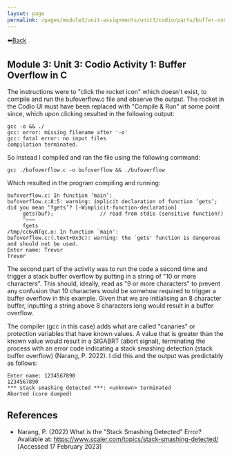 ```yaml
---
layout: page
permalink: /pages/module3/unit-assignments/unit3/codio/parts/buffer-overflow-in-c.html
---
```


⬅️[Back](/pages/module3/unit-assignments/unit3/codio/m3u3-codio.html)

## Module 3: Unit 3: Codio Activity 1: Buffer Overflow in C

The instructions were to "click the rocket icon" which doesn't exist, to compile and run the bufoverflow.c file and observe the output. The rocket in the Codio UI must have been replaced with "Compile & Run" at some point since, which upon clicking resulted in the following output:

```
gcc -o && ./
gcc: error: missing filename after '-o'
gcc: fatal error: no input files
compilation terminated.
```

So instead I compiled and ran the file using the following command:

```
gcc ./bufoverflow.c -o bufoverflow && ./bufoverflow
```

Which resulted in the program compiling and running:

```
bufoverflow.c: In function ‘main’:
bufoverflow.c:8:5: warning: implicit declaration of function ‘gets’; did you mean ‘fgets’? [-Wimplicit-function-declaration]
     gets(buf);               // read from stdio (sensitive function!)
     ^~~~
     fgets
/tmp/cc6vNTqc.o: In function `main':
bufoverflow.c:(.text+0x3c): warning: the `gets' function is dangerous and should not be used.
Enter name: Trevor
Trevor
```

The second part of the activity was to run the code a second time and trigger a stack buffer overflow by putting in a string of "10 or more characters". This should, ideally, read as "9 or more characters" to prevent any confusion that 10 characters would be somehow required to trigger a buffer overflow in this example. Given that we are initialising an 8 character buffer, inputting a string above 8 characters long would result in a buffer overflow.

The compiler (gcc in this case) adds what are called "canaries" or protection variables that have known values. A value that is greater than the known value would result in a SIGABRT (abort signal), terminating the process with an error code indicating a stack smashing detection (stack buffer overflow) (Narang, P. 2022). I did this and the output was predictably as follows:

```
Enter name: 1234567890
1234567890
*** stack smashing detected ***: <unknown> terminated
Aborted (core dumped)
```

## References

- Narang, P. (2022) What is the "Stack Smashing Detected" Error? Available at: https://www.scaler.com/topics/stack-smashing-detected/ [Accessed 17 February 2023]
